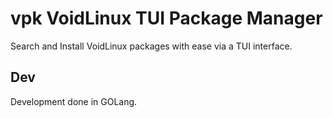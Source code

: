 # vpk VoidLinux TUI Package Manager
Search and Install VoidLinux packages with ease via a TUI interface.

## Dev
Development done in GOLang.
